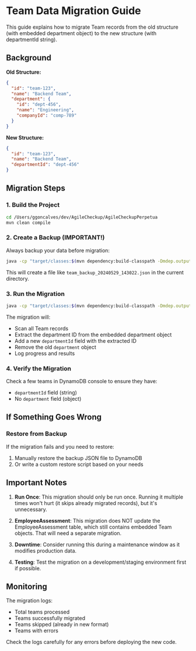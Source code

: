 # Team Data Migration Guide

This guide explains how to migrate Team records from the old structure (with embedded department object) to the new structure (with departmentId string).

## Background

**Old Structure:**
```json
{
  "id": "team-123",
  "name": "Backend Team",
  "department": {
    "id": "dept-456",
    "name": "Engineering",
    "companyId": "comp-789"
  }
}
```

**New Structure:**
```json
{
  "id": "team-123",
  "name": "Backend Team",
  "departmentId": "dept-456"
}
```

## Migration Steps

### 1. Build the Project
```bash
cd /Users/ggoncalves/dev/AgileCheckup/AgileCheckupPerpetua
mvn clean compile
```

### 2. Create a Backup (IMPORTANT!)
Always backup your data before migration:

```bash
java -cp "target/classes:$(mvn dependency:build-classpath -Dmdep.outputFile=/dev/stdout -q)" com.agilecheckup.main.migration.TeamDataBackup
```

This will create a file like `team_backup_20240529_143022.json` in the current directory.

### 3. Run the Migration
```bash
java -cp "target/classes:$(mvn dependency:build-classpath -Dmdep.outputFile=/dev/stdout -q)" com.agilecheckup.main.migration.TeamDataMigration
```

The migration will:
- Scan all Team records
- Extract the department ID from the embedded department object
- Add a new `departmentId` field with the extracted ID
- Remove the old `department` object
- Log progress and results

### 4. Verify the Migration
Check a few teams in DynamoDB console to ensure they have:
- `departmentId` field (string)
- No `department` field (object)

## If Something Goes Wrong

### Restore from Backup
If the migration fails and you need to restore:
1. Manually restore the backup JSON file to DynamoDB
2. Or write a custom restore script based on your needs

## Important Notes

1. **Run Once**: This migration should only be run once. Running it multiple times won't hurt (it skips already migrated records), but it's unnecessary.

2. **EmployeeAssessment**: This migration does NOT update the EmployeeAssessment table, which still contains embedded Team objects. That will need a separate migration.

3. **Downtime**: Consider running this during a maintenance window as it modifies production data.

4. **Testing**: Test the migration on a development/staging environment first if possible.

## Monitoring

The migration logs:
- Total teams processed
- Teams successfully migrated
- Teams skipped (already in new format)
- Teams with errors

Check the logs carefully for any errors before deploying the new code.